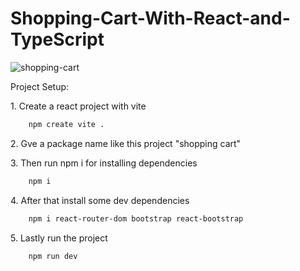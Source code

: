 # Shopping-Cart-With-React-and-TypeScript

![shopping-cart](https://i.postimg.cc/kGMCynTM/shopping-cart.png)

<p>Project Setup:</p>
<p>1. Create a react project with vite</p>

```sh
    npm create vite .
```

<p>2. Gve a package name like this project "shopping cart"</p>
<p>3. Then run npm i for installing dependencies</p>

```sh
    npm i
```

<p>4. After that install some dev dependencies</p>

```sh
    npm i react-router-dom bootstrap react-bootstrap
```

<p>5. Lastly run the project</p>

```sh
    npm run dev
```
